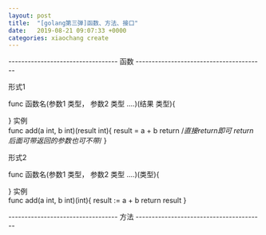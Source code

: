 ```yaml
---
layout: post
title:  "[golang第三弹]函数、方法、接口"
date:   2019-08-21 09:07:33 +0000
categories: xiaochang create
---
```


----------------------------------     函数     ----------------------------------------

形式1

  func 函数名(参数1 类型， 参数2 类型 ....)(结果 类型){
      
  }
  实例  
  func add(a int, b int)(result int){
        result = a + b
        return    /*直接return即可 return后面可带返回的参数也可不带*/
  }

形式2

  func 函数名(参数1 类型， 参数2 类型 ....)(类型){
      
  }
  实例  
  func add(a int, b int)(int){
        result := a + b
        return  result
  }
  
  ----------------------------------     方法     ----------------------------------------
  
